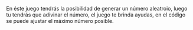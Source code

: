 En éste juego tendrás la posibilidad de generar un número aleatroio, luego tu tendrás que adivinar el número, el juego te brinda ayudas, en el código se puede ajustar el máximo número posible.
